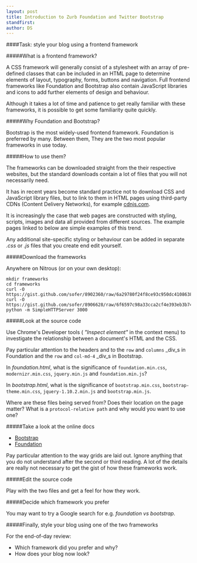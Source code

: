 ```yaml
---
layout: post
title: Introduction to Zurb Foundation and Twitter Bootstrap 
standfirst: 
author: DS
---
```


####Task: style your blog using a frontend framework

#####What is a frontend framework?

A CSS framework will generally consist of a stylesheet with an array of pre-defined classes that can be included in an HTML page to determine elements of layout, typography, forms, buttons and navigation. Full frontend frameworks like Foundation and Bootstrap also contain JavaScript libraries and icons to add further elements of design and behaviour.

Although it takes a lot of time and patience to get really familiar with these frameworks, it is possible to get some familiarity quite quickly.

#####Why Foundation and Bootstrap?

Bootstrap is the most widely-used frontend framework. Foundation is preferred by many. Between them, They are the two most popular frameworks in use today.

#####How to use them?

The frameworks can be downloaded straight from the their respective websites, but the standard downloads contain a lot of files that you will not necessarily need.

It has in recent years become standard practice not to download CSS and JavaScript library files, but to link to them in HTML pages using third-party CDNs (Content Delivery Networks), for example [cdnjs.com](http://cdnjs.com/).

It is increasingly the case that web pages are constructed with styling, scripts, images and data all provided from different sources. The example pages linked to below are simple examples of this trend.

Any additional site-specific styling or behaviour can be added in separate _.css_ or _.js_ files that you create end edit yourself.

#####Download the frameworks

Anywhere on Nitrous (or on your own desktop):

    mkdir frameworks
    cd frameworks
    curl -O https://gist.github.com/sofer/8902360/raw/6a29780f24f8ce93c950dc41086387496c0ec5b7/foundation.html
    curl -O https://gist.github.com/sofer/8906628/raw/6f6597c98a33cca2cf4e393eb3b74c230c7aa6fd/bootstrap.html
    python -m SimpleHTTPServer 3000

#####Look at the source code

Use Chrome's Developer tools ( _"Inspect element"_ in the context menu) to investigate the relationship between a document's HTML and the CSS.

Pay particular attention to the headers and to the `row` and `columns` _div_s in Foundation and the `row` and `col-md-4` _div_s in Bootstrap.

In _foundation.html_, what is the significance of `foundation.min.css`, `modernizr.min.css`, `jquery.min.js` and `foundation.min.js`?

In _bootstrap.html_, what is the significance of `bootstrap.min.css`, `bootstrap-theme.min.css`, `jquery-1.10.2.min.js` and `bootstrap.min.js`.

Where are these files being served from? Does their location on the page matter? What is a `protocol-relative path` and why would you want to use one? 

#####Take a look at the online docs

* [Bootstrap](http://getbootstrap.com/css/)
* [Foundation](http://foundation.zurb.com/docs/components/grid.html)

Pay particular attention to the way grids are laid out. Ignore anything that you do not understand after the second or third reading. A lot of the details are really not necessary to get the gist of how these frameworks work.

#####Edit the source code

Play with the two files and get a feel for how they work.

#####Decide which framework you prefer

You may want to try a Google search for e.g. _foundation vs bootstrap_.

#####Finally, style your blog using one of the two frameworks

For the end-of-day review:

* Which framework did you prefer and why?
* How does your blog now look?
